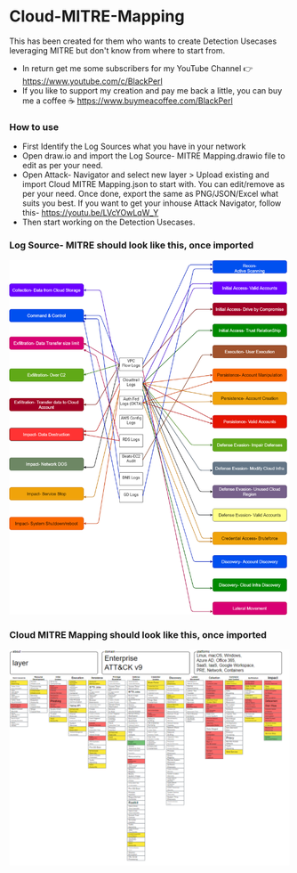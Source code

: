 # Cloud-MITRE-Mapping
This has been created for them who wants to create Detection Usecases leveraging MITRE but don't know from where to start from.
* In return get me some subscribers for my YouTube Channel 👉 https://www.youtube.com/c/BlackPerl
* If you like to support my creation and pay me back a little, you can buy me a coffee ☕ https://www.buymeacoffee.com/BlackPerl

### How to use
* First Identify the Log Sources what you have in your network
* Open draw.io and import the Log Source- MITRE Mapping.drawio file to edit as per your need.
* Open Attack- Navigator and select new layer > Upload existing and import Cloud MITRE Mapping.json to start with. You can edit/remove as per your need. Once done, export the same as PNG/JSON/Excel what suits you best. If you want to get your inhouse Attack Navigator, follow this- https://youtu.be/LVcYOwLqW_Y
* Then start working on the Detection Usecases.

### Log Source- MITRE should look like this, once imported
<p align="center"> <img src="Mapping.png"> </p>

### Cloud MITRE Mapping should look like this, once imported
<p align="center"> <img src="MITRE-Mapping.PNG"> </p>
